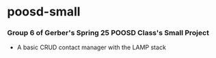 # poosd-small
### Group 6 of Gerber's Spring 25 POOSD Class's Small Project

- A basic CRUD contact manager with the LAMP stack
